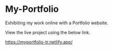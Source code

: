 # My-Portfolio
Exhibiting my work online with a Portfolio website.

View the live project using the below link.

https://myportfolio-tr.netlify.app/
